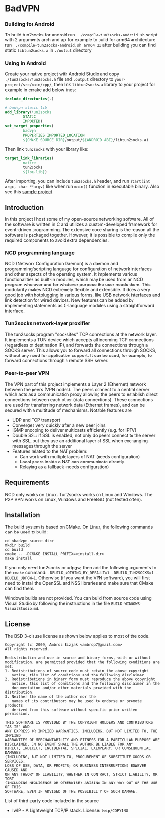 # BadVPN

### Building for Android
To build tun2socks for android run ` ./compile-tun2socks-android.sh` script with 2 arguments arch and api for example to build for arm64 architecture run ` ./compile-tun2socks-android.sh arm64 21` after building you can find static `libtun2socks.a` in `./output` directory

### Using in Android
Create your native project with Android Studio and copy `./tun2socks/tun2socks.h` file and `.output` directory to `your-project/src/main/cpp/`, then link `libtun2socks.a` library to your project for example in cmake add below lines:
```cmake
include_directories(.)

# badvpn static lib
add_library(tun2socks
        STATIC
        IMPORTED)
set_target_properties(
        badvpn
        PROPERTIES IMPORTED_LOCATION
        ${CMAKE_SOURCE_DIR}/output/${ANDROID_ABI}/libtun2socks.a)

```
Then link `tun2socks` with your library like:
```cmake
target_link_libraries(
        native
        tun2socks
        ${log-lib})
```

After importing, you can include `tun2socks.h` header, and run `start(int argc, char **argv)` like when run `main()` function in executable binary. Also see this [sample project](https://github.com/mokhtarabadi/universal-android-tun2socks)

## Introduction

In this project I host some of my open-source networking software.
All of the software is written in C and utilizes a custom-developed framework for event-driven programming.
The extensive code sharing is the reason all the software is packaged together.
However, it is possible to compile only the required components to avoid extra dependencies.

### NCD programming language

NCD (Network Configuration Daemon) is a daemon and programming/scripting language for configuration of network interfaces and other aspects of the operating system.
It implements various functionalities as built-in modules, which may be used from an NCD program wherever and for whatever purpose the user needs them.
This modularity makes NCD extremely flexible and extensible. It does a very good job with hotplugging in various forms, like USB network interfaces and link detection for wired devices.
New features can be added by implementing statements as C-language modules using a straightforward interface.

### Tun2socks network-layer proxifier

The tun2socks program "socksifes" TCP connections at the network layer.
It implements a TUN device which accepts all incoming TCP connections (regardless of destination IP), and forwards the connections through a SOCKS server.
This allows you to forward all connections through SOCKS, without any need for application support.
It can be used, for example, to forward connections through a remote SSH server.

### Peer-to-peer VPN

The VPN part of this project implements a Layer 2 (Ethernet) network between the peers (VPN nodes).
The peers connect to a central server which acts as a communication proxy allowing the peers to establish direct connections between each other (data connections).
These connections are used for transferring network data (Ethernet frames), and can be secured with a multitude of mechanisms. Notable features are:

- UDP and TCP transport
- Converges very quickly after a new peer joins
- IGMP snooping to deliver multicasts efficiently (e.g. for IPTV)
- Double SSL: if SSL is enabled, not only do peers connect to the server with SSL, but they use an additional layer of SSL when exchanging messages through the server
- Features related to the NAT problem:
  - Can work with multiple layers of NAT (needs configuration)
  - Local peers inside a NAT can communicate directly
  - Relaying as a fallback (needs configuration)

## Requirements

NCD only works on Linux. Tun2socks works on Linux and Windows. The P2P VPN works on Linux, Windows and FreeBSD (not tested often).

## Installation

The build system is based on CMake. On Linux, the following commands can be used to
build:

```
cd <badvpn-source-dir>
mkdir build
cd build
cmake .. -DCMAKE_INSTALL_PREFIX=<install-dir>
make install
```

If you only need tun2socks or udpgw, then add the following arguments to the `cmake`
command: `-DBUILD_NOTHING_BY_DEFAULT=1 -DBUILD_TUN2SOCKS=1 -DBUILD_UDPGW=1`.
Otherwise (if you want the VPN software), you will first need to install the OpenSSL
and NSS libraries and make sure that CMake can find them.

Windows builds are not provided. You can build from source code using Visual Studio by
following the instructions in the file `BUILD-WINDOWS-VisualStudio.md`.

## License

The BSD 3-clause license as shown below applies to most of the code.

```
Copyright (c) 2009, Ambroz Bizjak <ambrop7@gmail.com>
All rights reserved.

Redistribution and use in source and binary forms, with or without
modification, are permitted provided that the following conditions are met:
1. Redistributions of source code must retain the above copyright
   notice, this list of conditions and the following disclaimer.
2. Redistributions in binary form must reproduce the above copyright
   notice, this list of conditions and the following disclaimer in the
   documentation and/or other materials provided with the distribution.
3. Neither the name of the author nor the
   names of its contributors may be used to endorse or promote products
   derived from this software without specific prior written permission.

THIS SOFTWARE IS PROVIDED BY THE COPYRIGHT HOLDERS AND CONTRIBUTORS "AS IS" AND
ANY EXPRESS OR IMPLIED WARRANTIES, INCLUDING, BUT NOT LIMITED TO, THE IMPLIED
WARRANTIES OF MERCHANTABILITY AND FITNESS FOR A PARTICULAR PURPOSE ARE
DISCLAIMED. IN NO EVENT SHALL THE AUTHOR BE LIABLE FOR ANY
DIRECT, INDIRECT, INCIDENTAL, SPECIAL, EXEMPLARY, OR CONSEQUENTIAL DAMAGES
(INCLUDING, BUT NOT LIMITED TO, PROCUREMENT OF SUBSTITUTE GOODS OR SERVICES;
LOSS OF USE, DATA, OR PROFITS; OR BUSINESS INTERRUPTION) HOWEVER CAUSED AND
ON ANY THEORY OF LIABILITY, WHETHER IN CONTRACT, STRICT LIABILITY, OR TORT
(INCLUDING NEGLIGENCE OR OTHERWISE) ARISING IN ANY WAY OUT OF THE USE OF THIS
SOFTWARE, EVEN IF ADVISED OF THE POSSIBILITY OF SUCH DAMAGE.
```

List of third-party code included in the source:
- lwIP - A Lightweight TCP/IP stack. License: `lwip/COPYING`
